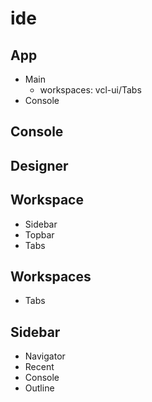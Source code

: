 # ide

## App

* Main
	* workspaces: vcl-ui/Tabs
* Console

## Console

## Designer

## Workspace

* Sidebar
* Topbar
* Tabs<Page>

## Workspaces

* Tabs<Workspace>

## Sidebar

* Navigator
* Recent
* Console
* Outline